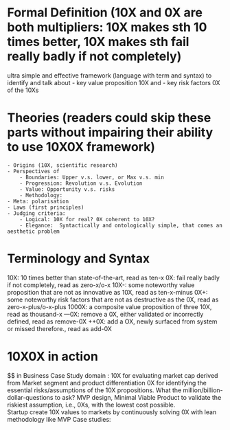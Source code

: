 # Formal Definition (10X and 0X are both multipliers: 10X makes sth 10 times better, 10X makes sth fail really badly if not completely)
 ultra simple and effective framework (language with term and syntax) to identify and talk about
	- key value proposition 10X and 
	- key risk factors 0X of the 10Xs

# Theories (readers could skip these parts without impairing their ability to use 10X0X framework)
	- Origins (10X, scientific research)
	- Perspectives of 
		- Boundaries: Upper v.s. lower, or Max v.s. min
		- Progression: Revolution v.s. Evolution
		- Value: Opportunity v.s. risks
		- Methodology: 
	- Meta: polarisation 
	- Laws (first principles) 
	- Judging criteria: 
		- Logical: 10X for real? 0X coherent to 10X?
		- Elegance:  Syntactically and ontologically simple, that comes an aesthetic problem

# Terminology and  Syntax 
10X: 10 times better than state-of-the-art, read as ten-x
0X: fail really badly if not completely, read as zero-x/o-x
10X-: some noteworthy value proposition that are not as innovative as 10X, read as ten-x-minus
0X+: some noteworthy risk factors that are not as destructive as the 0X, read as zero-x-plus/o-x-plus
1000X: a composite value proposition of three 10X, read as thousand-x
—0X: remove a 0X, either validated or incorrectly defined, read as remove-0X
++0X: add a OX, newly surfaced from system or missed therefore., read as add-0X

# 10X0X in action

$$ in Business Case Study domain : 
	10X for evaluating market cap derived from Market segment and product differentiation
	0X for identifying the essential risks/assumptions of the 10X propositions. What the million/billion-dollar-questions to ask?
	MVP design, Minimal Viable Product to validate the riskiest assumption, i.e., 0Xs, with the lowest cost possible.  
	Startup create 10X values to markets by continuously solving 0X with lean methodology like MVP
Case studies: 
